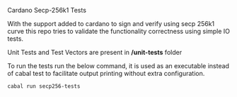 Cardano Secp-256k1 Tests

With the support added to cardano to sign and verify using secp 256k1 curve this repo tries to validate the functionality correctness using simple IO tests.

Unit Tests and Test Vectors are present in **/unit-tests** folder

To run the tests run the below command, it is used as an executable instead of cabal test to facilitate output printing without extra configuration.

`
cabal run secp256-tests
`
